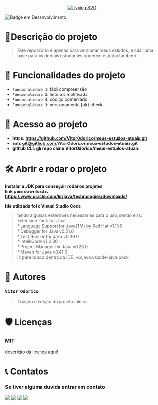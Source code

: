
<div align=center>
<a href="https://git.io/typing-svg"><img src="https://readme-typing-svg.demolab.com?font=Roboto&pause=1000&color=D9E6D1&center=true&width=435&lines=Olá mundo!;este é um projeto que venho trazer para vocês; Meus estudos em java" alt="Typing SVG" /></a>
</div>

![Badge em Desenvolvimento](http://img.shields.io/static/v1?label=STATUS&message=EM%20DESENVOLVIMENTO&color=GREEN&style=for-the-badge)



# 📄Descrição do projeto
  >  Este repositório é apenas para versionar meus estudos, e criar uma base para os demais estudantes poderem estudar tambem.

# :hammer: Funcionalidades do projeto
- `Funcionalidade 1`: fácil compreensão
- `Funcionalidade 2`: leitura simplificada
- `Funcionalidade 4`: código comentádo
- `Funcionalidade 3`: versionamento {ok} check

# 📁 Acesso ao projeto

* **https: https://github.com/VitorOdorico/meus-estudos-atuais.git**
* **ssh: git@github.com:VitorOdorico/meus-estudos-atuais.git**
* **github CLI: gh repo clone VitorOdorico/meus-estudos-atuais**
# 🛠️ Abrir e rodar o projeto

**Instalar a JDK para conseguir rodar os projetos**<br>
**link para downloads: https://www.oracle.com/br/java/technologies/downloads/**

**Ide utilizada foi o Visual Studio Code**
> tendo algumas extensões necessarias para o uso, sendo elas:<br>
Extension Pack for Java<br>* Language Support for Java(TM) by Red Hat
v1.19.0 <br> * Debugger for Java
v0.51.0 <br> * Test Runner for Java
v0.39.0 <br> * IntelliCode
v1.2.30 <br> * Project Manager for Java
v0.23.0 <br> * Maven for Java
v0.41.0 <br>
id para busca dentro da IDE: vscjava.vscode-java-pack

# 🧠 Autores
### `Vitor Odorico` 
  > Criação e edição do projeto inteiro

# 🛡️ Licenças 
<h3>MIT</h3> <p>descrição da licença aqui!</p>

# 📞 Contatos

### Se tiver alguma duvida entrar em contato
<div> 
  <a href="#" target="_blank"><img src="https://img.shields.io/badge/Whatsapp-green?style=for-the-badge&logo=whatsapp&logoColor=white" target="_blank"></a>
  <a href="#" target="_blank"><img src="https://img.shields.io/badge/-Instagram-%23E4405F?style=for-the-badge&logo=instagram&logoColor=white" target="_blank"></a>
  <a href = "#"><img src="https://img.shields.io/badge/-Gmail-%23333?style=for-the-badge&logo=gmail&logoColor=white" target="_blank"></a>
  <a href="#" target="_blank"><img src="https://img.shields.io/badge/-LinkedIn-%230077B5?style=for-the-badge&logo=linkedin&logoColor=white" target="_blank"></a> 
  
</div>